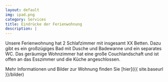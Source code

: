 ```yaml
---
layout: default
img: ipad.png
category: Services
title: Eindrücke der Ferienwohnung
description: |
---
```


Unsere Ferienwohnung hat 2 Schlafzimmer mit insgesamt XX Betten. Dazu gibt es ein großzügiges
Bad mit Dusche und Badewanne und ein separates WC.
Das geräumige Wohnzimmer hat eine große Couchlandschaft und ist offen an das Esszimmer und die 
Küche angeschlossen.

Mehr Informationen und Bilder zur Wohnung finden Sie [hier]({{ site.baseurl }}/bilder)
